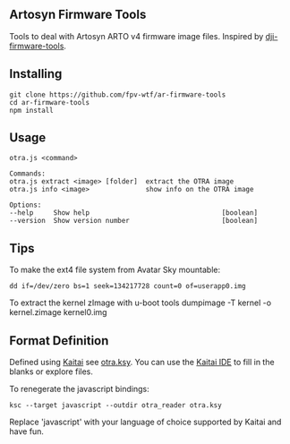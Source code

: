 ## Artosyn Firmware Tools

Tools to deal with Artosyn ARTO v4 firmware image files. Inspired by [dji-firmware-tools](https://github.com/o-gs/dji-firmware-tools).

## Installing
    git clone https://github.com/fpv-wtf/ar-firmware-tools
    cd ar-firmware-tools
    npm install

## Usage
    otra.js <command>

    Commands:
    otra.js extract <image> [folder]  extract the OTRA image
    otra.js info <image>              show info on the OTRA image

    Options:
    --help     Show help                                 [boolean]
    --version  Show version number                       [boolean]

## Tips
To make the ext4 file system from Avatar Sky mountable:

    dd if=/dev/zero bs=1 seek=134217728 count=0 of=userapp0.img

To extract the kernel zImage with u-boot tools
dumpimage -T kernel -o kernel.zimage kernel0.img

## Format Definition
Defined using [Kaitai](https://kaitai.io/) see [otra.ksy](./otra.ksy). You can use the [Kaitai IDE](https://ide.kaitai.io/) to fill in the blanks or explore files.

To renegerate the javascript bindings: 

    ksc --target javascript --outdir otra_reader otra.ksy

Replace 'javascript' with your language of choice supported by Kaitai and have fun.
